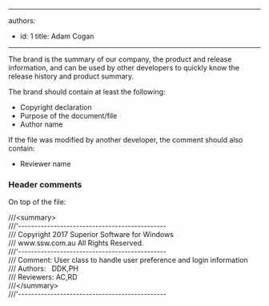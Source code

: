

---
authors:
  - id: 1
    title: Adam Cogan
---




<span class='intro'> <p>The brand is the summary of our company, the product and release information, and can be used by other developers to quickly know the release history and product summary.</p> </span>

<p>The brand should contain at least the following&#58;</p><ul><li>Copyright declaration</li><li>Purpose of the document/file</li><li>Author name</li></ul><p>If the file was modified by another developer, the comment should also contain&#58;</p><ul><li>Reviewer name</li></ul><h3 class="ssw15-rteElement-H3">
      ​Header comments<br></h3><p>On top of the file&#58;<br></p><p class="ssw15-rteElement-CodeArea">///&lt;summary&gt;<br>///'----------------------------------------------<br>/// Copyright 2017 Superior Software for Windows&#160;<br>/// www.ssw.com.au All Rights Reserved.<br>///'----------------------------------------------<br>/// Comment&#58; User class to handle user preference and login information<br>/// Authors&#58;&#160;&#160; DDK,PH<br>/// Reviewers&#58; AC,RD<br>///&lt;/summary&gt;<br>///'----------------------------------------------&#160;</p><br>


